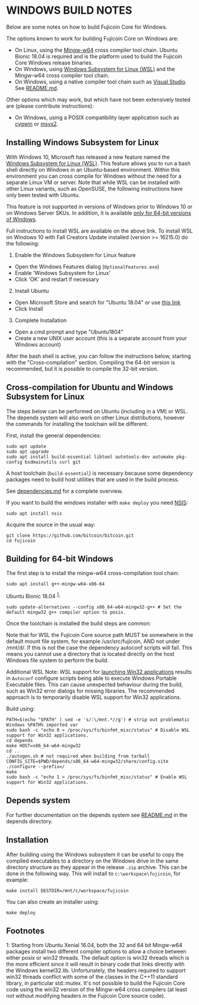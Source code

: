 WINDOWS BUILD NOTES
====================

Below are some notes on how to build Fujicoin Core for Windows.

The options known to work for building Fujicoin Core on Windows are:

* On Linux, using the [Mingw-w64](https://mingw-w64.org/doku.php) cross compiler tool chain. Ubuntu Bionic 18.04 is required
and is the platform used to build the Fujicoin Core Windows release binaries.
* On Windows, using [Windows
Subsystem for Linux (WSL)](https://docs.microsoft.com/windows/wsl/about) and the Mingw-w64 cross compiler tool chain.
* On Windows, using a native compiler tool chain such as [Visual Studio](https://www.visualstudio.com). See [README.md](/build_msvc/README.md).

Other options which may work, but which have not been extensively tested are (please contribute instructions):

* On Windows, using a POSIX compatibility layer application such as [cygwin](https://www.cygwin.com/) or [msys2](https://www.msys2.org/).

Installing Windows Subsystem for Linux
---------------------------------------

With Windows 10, Microsoft has released a new feature named the [Windows
Subsystem for Linux (WSL)](https://docs.microsoft.com/windows/wsl/about). This
feature allows you to run a bash shell directly on Windows in an Ubuntu-based
environment. Within this environment you can cross compile for Windows without
the need for a separate Linux VM or server. Note that while WSL can be installed with
other Linux variants, such as OpenSUSE, the following instructions have only been
tested with Ubuntu.

This feature is not supported in versions of Windows prior to Windows 10 or on
Windows Server SKUs. In addition, it is available [only for 64-bit versions of
Windows](https://docs.microsoft.com/windows/wsl/install-win10).

Full instructions to install WSL are available on the above link.
To install WSL on Windows 10 with Fall Creators Update installed (version >= 16215.0) do the following:

1. Enable the Windows Subsystem for Linux feature
  * Open the Windows Features dialog (`OptionalFeatures.exe`)
  * Enable 'Windows Subsystem for Linux'
  * Click 'OK' and restart if necessary
2. Install Ubuntu
  * Open Microsoft Store and search for "Ubuntu 18.04" or use [this link](https://www.microsoft.com/store/productId/9N9TNGVNDL3Q)
  * Click Install
3. Complete Installation
  * Open a cmd prompt and type "Ubuntu1804"
  * Create a new UNIX user account (this is a separate account from your Windows account)

After the bash shell is active, you can follow the instructions below, starting
with the "Cross-compilation" section. Compiling the 64-bit version is
recommended, but it is possible to compile the 32-bit version.

Cross-compilation for Ubuntu and Windows Subsystem for Linux
------------------------------------------------------------

The steps below can be performed on Ubuntu (including in a VM) or WSL. The depends system
will also work on other Linux distributions, however the commands for
installing the toolchain will be different.

First, install the general dependencies:

    sudo apt update
    sudo apt upgrade
    sudo apt install build-essential libtool autotools-dev automake pkg-config bsdmainutils curl git

A host toolchain (`build-essential`) is necessary because some dependency
packages need to build host utilities that are used in the build process.

See [dependencies.md](dependencies.md) for a complete overview.

If you want to build the windows installer with `make deploy` you need [NSIS](https://nsis.sourceforge.io/Main_Page):

    sudo apt install nsis

Acquire the source in the usual way:

    git clone https://github.com/bitcoin/bitcoin.git
    cd fujicoin

## Building for 64-bit Windows

The first step is to install the mingw-w64 cross-compilation tool chain:

    sudo apt install g++-mingw-w64-x86-64

Ubuntu Bionic 18.04 <sup>[1](#footnote1)</sup>:

    sudo update-alternatives --config x86_64-w64-mingw32-g++ # Set the default mingw32 g++ compiler option to posix.

Once the toolchain is installed the build steps are common:

Note that for WSL the Fujicoin Core source path MUST be somewhere in the default mount file system, for
example /usr/src/fujicoin, AND not under /mnt/d/. If this is not the case the dependency autoconf scripts will fail.
This means you cannot use a directory that is located directly on the host Windows file system to perform the build.

Additional WSL Note: WSL support for [launching Win32 applications](https://docs.microsoft.com/en-us/archive/blogs/wsl/windows-and-ubuntu-interoperability#launching-win32-applications-from-within-wsl)
results in `Autoconf` configure scripts being able to execute Windows Portable Executable files. This can cause
unexpected behaviour during the build, such as Win32 error dialogs for missing libraries. The recommended approach
is to temporarily disable WSL support for Win32 applications.

Build using:

    PATH=$(echo "$PATH" | sed -e 's/:\/mnt.*//g') # strip out problematic Windows %PATH% imported var
    sudo bash -c "echo 0 > /proc/sys/fs/binfmt_misc/status" # Disable WSL support for Win32 applications.
    cd depends
    make HOST=x86_64-w64-mingw32
    cd ..
    ./autogen.sh # not required when building from tarball
    CONFIG_SITE=$PWD/depends/x86_64-w64-mingw32/share/config.site ./configure --prefix=/
    make
    sudo bash -c "echo 1 > /proc/sys/fs/binfmt_misc/status" # Enable WSL support for Win32 applications.

## Depends system

For further documentation on the depends system see [README.md](../depends/README.md) in the depends directory.

Installation
-------------

After building using the Windows subsystem it can be useful to copy the compiled
executables to a directory on the Windows drive in the same directory structure
as they appear in the release `.zip` archive. This can be done in the following
way. This will install to `c:\workspace\fujicoin`, for example:

    make install DESTDIR=/mnt/c/workspace/fujicoin

You can also create an installer using:

    make deploy

Footnotes
---------

<a name="footnote1">1</a>: Starting from Ubuntu Xenial 16.04, both the 32 and 64 bit Mingw-w64 packages install two different
compiler options to allow a choice between either posix or win32 threads. The default option is win32 threads which is the more
efficient since it will result in binary code that links directly with the Windows kernel32.lib. Unfortunately, the headers
required to support win32 threads conflict with some of the classes in the C++11 standard library, in particular std::mutex.
It's not possible to build the Fujicoin Core code using the win32 version of the Mingw-w64 cross compilers (at least not without
modifying headers in the Fujicoin Core source code).
